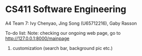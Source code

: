 # CS411 Software Engineering
A4 Team 7: Ivy Chenyao, Jing Song (U65712216), Gaby Rasson

To-do list:
Note: checking our ongoing web page, go to  http://127.0.0.1:8000/mainpage
1. customization (search bar, background pic etc.)
    
